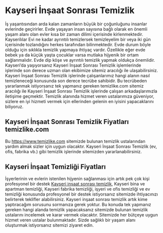 # Kayseri İnşaat Sonrası Temizlik
İş yaşantısından arda kalan zamanların büyük bir çoğunluğunu insanlar evlerinde geçirirler. Evde yaşayan insan sayısına bağlı olarak en önemli yaşam alanı olan evler kısa bir zaman dilimi içerisinde kirlenmektedir. Kayserilılar Evi ne kadar ayrıntılı temizlersek temizleyelim bir veya iki gün içerisinde tozlandığını herkes tarafından bilinmektedir. Evde durum böyle olduğu için sıklıkla temizlik yapmaya ihtiyaç vardır. Özellikle eğer evde bebek ya da küçük yaşta çocuklar varsa mutlaka hijyenik bir ortam sağlanmalıdır. Evde dip köşe ve ayrıntılı temizlik yapmak oldukça önemlidir. Kayseri’da yaşıyorsanız Kayseri İnşaat Sonrası Temizlik işlemlerinde işlerinde son derece uzman olan ekibimize sitemiz aracılığı ile ulaşabilirsiniz. Kayseri İnşaat Sonrası Temizlik işlerinde çalışanlarımız hangi alanın nasıl temizleneceği konusunda son derece tecrübe sahibidir. Bu tecrübeden yararlanmak istiyorsanız tek yapmanız gereken temizlike.com sitemiz aracılığı ile Kayseri İnşaat Sonrası Temizlik işlerinde çalışan arkadaşlarımızla iletişime geçmektir. Temizlik alanında hizmet veren ustalarımıza güveniyor, sizlere en iyi hizmeti vermek için ellerinden gelenin en iyisini yapacaklarını biliyoruz.

## Kayseri İnşaat Sonrası Temizlik Fiyatları temizlike.com

Bu https://www.temizlike.com sitemizde bulunan temizlik ustalarından yardım almak sizler için uygun olacaktır. Kayseri İnşaat Sonrası Temizlik (ev, ofis, fabrika vb.) gibi temizlik işlerinde sitemizden yararlanabilirsiniz.

## Kayseri İnşaat Temizliği Fiyatları

İşyerlerinin ve evlerin istenilen hijyenin sağlanması için artık pek çok kişi profesyonel bir destek [Kayseri inşaat sonrası temizlik](https://www.temizlike.com/kayseri/), Kayseri bina ve apartman temizliği, Kayseri fabrika temizliği, işyeri ve ofis temizliği ve ev temizliği konusunda profesyonel bir destek istiyorsanız sitemizde ihtiyacınızı belirterek teklifler alabilirsiniz. Kayseri inşaat sonrası temizlik artık kime yaptıracağım sorusunu sormanıza gerek yoktur. Bu konuda tek yapmanız gereken hangi alanda temizlik yapacaksanız sitemizde bulunan temizlik ustalarını incelemek ve karar vermek olacaktır. Sitemizde her bütçeye uygun hizmet veren ustalar bulunmaktadır. Sizde sağlıklı bir yaşam alanı oluşturmak istiyorsanız sitemizi ziyaret edin.
